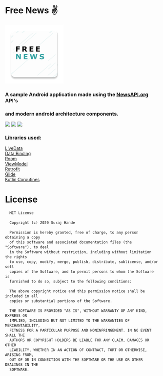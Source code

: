# Free News  ✌
![](logo.png)

### A sample Android application made using the <a target="_blank" href="https://newsapi.org/">NewsAPI.org</a> API's 
### and modern android architecture components.

![](demo1.gif) ![](demo2.gif) ![](demo3.gif)


<h3>Libraries used:</h3>
<a target="_blank" href="https://developer.android.com/topic/libraries/architecture/livedata#work_livedata" >LiveData</a> <br/>
<a target="_blank" href="https://developer.android.com/topic/libraries/data-binding/">Data Binding</a><br/>
<a target="_blank" href="https://developer.android.com/jetpack/androidx/releases/room">Room</a> <br/>
<a target="_blank" href="https://developer.android.com/topic/libraries/architecture/viewmodel">ViewModel</a><br/>
<a target="_blank" href="https://square.github.io/retrofit/">Retrofit</a><br/>
<a target="_blank" href="https://github.com/bumptech/glide">Glide</a><br/>
<a target="_blank" href="https://kotlinlang.org/docs/reference/coroutines-overview.html">Kotlin Coroutines</a><br/>

# License

      MIT License

      Copyright (c) 2020 Suraj Hande

      Permission is hereby granted, free of charge, to any person obtaining a copy
      of this software and associated documentation files (the "Software"), to deal
      in the Software without restriction, including without limitation the rights
      to use, copy, modify, merge, publish, distribute, sublicense, and/or sell
      copies of the Software, and to permit persons to whom the Software is
      furnished to do so, subject to the following conditions:

      The above copyright notice and this permission notice shall be included in all
      copies or substantial portions of the Software.

      THE SOFTWARE IS PROVIDED "AS IS", WITHOUT WARRANTY OF ANY KIND, EXPRESS OR
      IMPLIED, INCLUDING BUT NOT LIMITED TO THE WARRANTIES OF MERCHANTABILITY,
      FITNESS FOR A PARTICULAR PURPOSE AND NONINFRINGEMENT. IN NO EVENT SHALL THE
      AUTHORS OR COPYRIGHT HOLDERS BE LIABLE FOR ANY CLAIM, DAMAGES OR OTHER
      LIABILITY, WHETHER IN AN ACTION OF CONTRACT, TORT OR OTHERWISE, ARISING FROM,
      OUT OF OR IN CONNECTION WITH THE SOFTWARE OR THE USE OR OTHER DEALINGS IN THE
      SOFTWARE.
    
